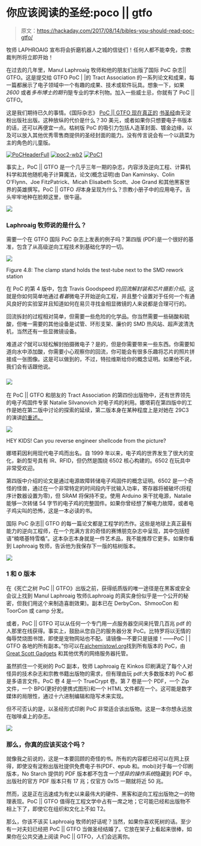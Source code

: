 # 你应该阅读的圣经:poco || gtfo

> 原文：<https://hackaday.com/2017/08/14/bibles-you-should-read-poc-gtfo/>

牧师 LAPHROAIG 宣布将会折磨机器人之城的信徒们！任何人都不能幸免，宗教裁判所将立即开始！

在过去的几年里，Manul Laphroaig 牧师和他的朋友们出版了国际 PoC 杂志|| GTFO。这是提交给 GTFO PoC | |的 Tract Association 的一系列论文和成果，每一篇都展示了电子领域中一个有趣的成果、技术或软件玩具。想象一下，如果 *2600* 或者*多布博士的期刊*是专业的学术刊物。加入一些威士忌，你就有了 PoC || GTFO。

这是我们期待已久的事情。《国际杂志》 [PoC || GTFO 现在真正的](https://www.nostarch.com/gtfo) [~~书~~圣经](https://www.nostarch.com/gtfo)由无淀粉出版社出版。这种放纵的代价是什么？30 美元，或者如果你只想要电子书版本的话，还可以再便宜一点。枯树版 PoC 的吸引力包括人造革封面、镀金边缘，以及可以放入其他优秀零售商提供的圣经封面的能力。没有传言说会有一个以蔬菜为主的角色的儿童版。

 [![PoCHeaderFull](img/870b623e8fdefec36d12a4f1646a68ee.png "PoCHeaderFull")](https://i0.wp.com/hackaday.com/wp-content/uploads/2017/08/pocheaderfull.jpg?ssl=1)  [![poc2-wb2](img/9b3bde4433445963259f63da92c51ba1.png "poc2-wb2")](https://i0.wp.com/hackaday.com/wp-content/uploads/2017/08/poc2-wb2.jpg?ssl=1)  [![PoC1](img/2b173111f14b271faacfe0781fc0d3e1.png "PoC1")](https://i0.wp.com/hackaday.com/wp-content/uploads/2017/08/poc1.jpg?ssl=1) 

事实上，PoC || GTFO 是一个几乎三年一期的杂志，内容涉及逆向工程、计算机科学和其他随机电子计算魔法，论文(概念证明)由 Dan Kaminsky、Colin O'Flynn、Joe FitzPatrick、Micah Elisabeth Scott、Joe Grand 和其他黑客世界的英雄撰写。PoC || GTFO *将*本身呈现为什么？宗教小册子中的应用电子。舌头牢牢地种在脸颊这里，很牛逼。

![](img/df87d9413ec2b3c3dd6108812892f2ab.png)

### Laphroaig 牧师说的是什么？

需要一个在 GTFO 国际 PoC 杂志上发表的例子吗？第四版 (PDF)是一个很好的基准，包含了从高级逆向工程技术到基础化学的一切。

[![](img/1fc8e5851d1c9e6e53db0c761bf16191.png)](https://hackaday.com/wp-content/uploads/2017/08/bunsen.png)

Figure 4.8: The clamp stand holds the test-tube next to the SMD rework station

在 PoC 的第 4 版中，包含 Travis Goodspeed 的*回流解封装和芯片摄影介绍*。这就是你如何简单地通过*看着*微电子开始逆向工程，并且整个设置对于任何一个有通风良好的实验室并且知道如何在易贝寻找金相显微镜的人来说都是合理可行的。

回流拆封的过程相对简单，但需要一些危险的化学品。你当然需要一些硝酸和硫酸，但唯一需要的其他设备是试管、环形支架、廉价的 SMD 热风站、超声波清洗机，当然还有一些显微镜设备。

难道*这个*就可以轻松解封拍摄微电子？是的，但是你需要带来一些东西。你需要知道向水中添加酸，你需要小心观察你的回流，你可能会有很多乐趣将芯片的照片拼接成一张图像。这是可以做到的，不过，特拉维斯给你的概念证明。如果他不说，我们会有话跟他说。

### ![](img/cbf75f8fa8af59097b98a204adf0d039.png)

在 PoC || GTFO 和朋友的 Tract Association 的第四份出版物中，还有世界领先的电子鸡固件专家 Natalie Silvanovich 对电子鸡的利用。娜塔莉在第四版中的工作是她在第二版中讨论的探索的延续，第二版本身在某种程度上是对她在 29C3 的演讲[的重述。](https://media.ccc.de/v/29c3-5088-en-many_tamagotchis_were_harmed_in_the_making_of_this_presentation_h264)

![](img/b2e0ab27ecff060c42b29c717efd159e.png)

HEY KIDS! Can you reverse engineer shellcode from the picture?

娜塔莉因利用现代电子鸡而出名。自 1999 年以来，电子鸡的世界发生了很大的变化，新的型号具有 IR、RFID，但仍然是围绕 6502 核心构建的。6502 在玩具中非常受欢迎。

第四版中介绍的论文是通过电源故障转储电子鸡固件的概念证明。6502 是一个奇怪的怪兽，通过在一个非常特定的时间段内干扰输入功率，寄存器将被破坏(将程序计数器设置为零)，但 SRAM 将保持不变。使用 Arduino 来干扰电源，Natalie 能够一次转储 54 字节的电子鸡的完整固件。如果你曾经想了解电力故障，或者电子鸡尖叫的恐怖，这是一本必读的书。

国际 PoC 杂志|| GTFO 的每一篇论文都是工程学的杰作。这些是地球上真正最有能力的逆向工程师，在一个充满方言的奇怪的赛博朋克杂志中呈现，其中包括短语“楠塔基特雪橇”。这本杂志本身就是一件艺术品，我不能推荐它更多。如果你看到 Laphroaig 牧师，告诉他为我保存下一版的枯树版本。

[![](img/4aa058a629c2bfed8874442d6ee9de6a.png)](https://hackaday.com/wp-content/uploads/2017/08/poc3.jpg)

### 1 和 0 版本

在《死亡之树 PoC || GTFO》出版之前，获得纸质版的唯一途径是在黑客或安全会议上找到 Manul Laphroaig 牧师(Laphroaig 的真实身份似乎是一个公开的秘密，但我们用这个来制造喜剧效果)。副本已在 DerbyCon、ShmooCon 和 ToorCon 或 camp 分发。

或者，PoC || GTFO 可以从任何一个专门用一点服务器空间来托管几百兆 pdf 的人那里在线获得。事实上，鼓励从您自己的服务器分发 PoC。比特罗将以无情的侮辱焚烧图书馆，即使是宠物网站也不配。请镜像—不要只是链接！——PoC | | GTFO 各地的所有副本。”你可以在[alchemistowl.org](https://www.alchemistowl.org/pocorgtfo/)找到所有版本的 PoC，由 [Great Scott Gadgets](https://greatscottgadgets.com/) 和其他优秀的网络服务器托管。

虽然抓住一个死树的 PoC 副本，牧师 Laphroaig 在 Kinkos 印刷满足了每个人对怪异的技术杂志和宗教书籍出版物的需求，但有理由玩 pdf:大多数版本的 PoC 都是多语言文件。PoC 卷 4 是一个 TrueCrypt 卷。第 7 卷是一个 PDF，一个 Zip 文件，一个 BPG(更好的便携式图形)和一个 HTML 文件都在一个。这可能是数字媒体的局限性，通过十六进制编辑和隐写术来实现。

但不可否认的是，以圣经形式印刷 PoC 非常适合该出版物。这是一本你想永远放在咖啡桌上的杂志。

[![](img/e8a4dca85cfb5f407a3b0b28cba9b84c.png)](https://hackaday.com/wp-content/uploads/2017/08/stunthacking.jpg)

### 那么，你真的应该买这个吗？

就像我之前说的，这是一本要回顾的奇怪的书。所有的内容都已经可以在网上获得，即使没有淀粉出版社提供免费电子书(PDF、epub 和。mobi)对于每一个印刷版本，No Starch 提供的 PDF 版本都不包含*一个怪异的操作系统*隐藏到 PDF 中。出版社的官方 PDF 版本只有 17 兆；仅官方 0x15 一期就将近 50 兆。

然而，这是正在迅速成为有史以来最伟大的硬件、黑客和逆向工程出版物之一的物理表现。PoC || GTFO 值得在工程文学中占有一席之地；它可能已经和出版物不相上下了，即使它在组织和文化上不如 T2。

那么，你该不该买 Laphroaig 牧师的好话呢？当然，如果你喜欢死树的话。至少有一对夫妇已经把 PoC || GTFO 当做圣经结婚了。它放在架子上看起来很棒，如果你在公共交通上阅读 PoC || GTFO，人们会远离你。